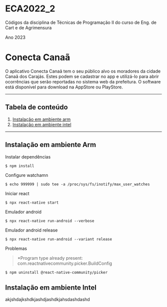 # ECA2022_2

Códigos da disciplina de Técnicas de Programação II do curso de Eng. de Cart e de Agrimensura

Ano 2023 


# Conecta Canaã

O aplicativo Conecta Canaã tem o seu público alvo os moradores da cidade Canaã dos Carajás. Estes podem se cadastrar no app e utilizá-lo para abrir ocorrências que serão reportadas no sistema web da prefeitura. O software está disponível para download na AppStore ou PlayStore.

*******
## Tabela de conteúdo

   1. [Instalação em ambiente arm](#arm)
   2. [Instalação em ambiente intel](#intel)

*******

<div id='arm'/>  

## Instalação em ambiente Arm

Instalar dependências
```console
$ npm install
```

Configure watchamn
```console
$ echo 999999 | sudo tee -a /proc/sys/fs/inotify/max_user_watches
```

Iniciar react
```console
$ npx react-native start
```

Emulador android
```console
$ npx react-native run-android --verbose
```

Emulador android release
```console
$ npx react-native run-android --variant release
```

Problemas
>*Program type already present: com.reactnativecommunity.picker.BuildConfig
```console
$ npm uninstall @react-native-community/picker
```
<div id='intel'/>  


## Instalação em ambiente Intel

akjshdajkshdkjashdjashdkjahsdashdashd
